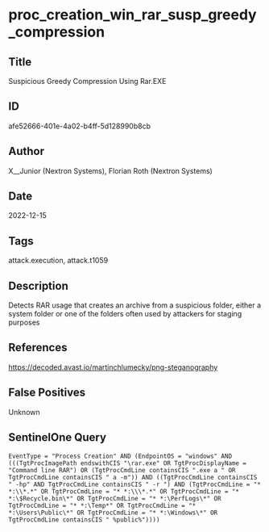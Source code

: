 # proc_creation_win_rar_susp_greedy_compression

## Title
Suspicious Greedy Compression Using Rar.EXE

## ID
afe52666-401e-4a02-b4ff-5d128990b8cb

## Author
X__Junior (Nextron Systems), Florian Roth (Nextron Systems)

## Date
2022-12-15

## Tags
attack.execution, attack.t1059

## Description
Detects RAR usage that creates an archive from a suspicious folder, either a system folder or one of the folders often used by attackers for staging purposes

## References
https://decoded.avast.io/martinchlumecky/png-steganography

## False Positives
Unknown

## SentinelOne Query
```
EventType = "Process Creation" AND (EndpointOS = "windows" AND (((TgtProcImagePath endswithCIS "\rar.exe" OR TgtProcDisplayName = "Command line RAR") OR (TgtProcCmdLine containsCIS ".exe a " OR TgtProcCmdLine containsCIS " a -m")) AND ((TgtProcCmdLine containsCIS " -hp" AND TgtProcCmdLine containsCIS " -r ") AND (TgtProcCmdLine = "* *:\\*.*" OR TgtProcCmdLine = "* *:\\\*.*" OR TgtProcCmdLine = "* *:\$Recycle.bin\*" OR TgtProcCmdLine = "* *:\PerfLogs\*" OR TgtProcCmdLine = "* *:\Temp*" OR TgtProcCmdLine = "* *:\Users\Public\*" OR TgtProcCmdLine = "* *:\Windows\*" OR TgtProcCmdLine containsCIS " %public%"))))

```